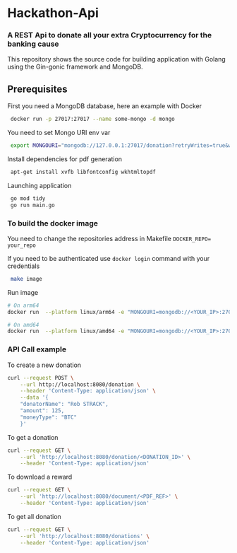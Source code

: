 # Hackathon-Api

### A REST Api to donate all your extra Cryptocurrency for the banking cause

This repository shows the source code for building application with Golang using the Gin-gonic framework and MongoDB.

## Prerequisites

First you need a MongoDB database, here an example with Docker

```bash
 docker run -p 27017:27017 --name some-mongo -d mongo
```

You need to set Mongo URI env var 

```bash
 export MONGOURI="mongodb://127.0.0.1:27017/donation?retryWrites=true&w=majority"
```

Install dependencies for pdf generation

```bash
 apt-get install xvfb libfontconfig wkhtmltopdf
```

Launching application

```bash
 go mod tidy
 go run main.go
```

### To build the docker image

You need to change the repositories address in Makefile ``` DOCKER_REPO= your_repo ```

If you need to be authenticated use ``` docker login ``` command with your credentials

```bash
 make image
```

Run image

```bash
# On arm64
docker run  --platform linux/arm64 -e "MONGOURI=mongodb://<YOUR_IP>:27017/donation?retryWrites=true&w=majority" -d --name hackathon cagip/hackathon-api:dev

# On amd64
docker run  --platform linux/amd64 -e "MONGOURI=mongodb://<YOUR_IP>:27017/donation?retryWrites=true&w=majority" -d --name hackathon cagip/hackathon-api:dev

```

### API Call example

To create a new donation

```bash
curl --request POST \
    --url http://localhost:8080/donation \
    --header 'Content-Type: application/json' \
    --data '{
    "donatorName": "Rob STRACK",
    "amount": 125,
    "moneyType": "BTC"
    }'
```

To get a donation

```bash
curl --request GET \
    --url 'http://localhost:8080/donation/<DONATION_ID>' \
    --header 'Content-Type: application/json'
```

To download a reward

```bash
curl --request GET \
    --url 'http://localhost:8080/document/<PDF_REF>' \
    --header 'Content-Type: application/json'
```


To get all donation

```bash
curl --request GET \
    --url 'http://localhost:8080/donations' \
    --header 'Content-Type: application/json'
```
